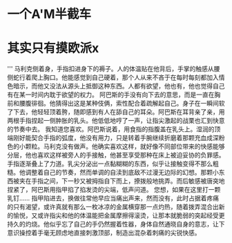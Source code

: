 # 一个A'M半截车
# 其实只有摸欧派x

'''
马利克侧着身，手指扣进身下的褥子。人的体温贴在他背后，手掌的触感从腰侧蛇行着爬上胸口。他能感觉到自己硬着，那个人从来不吝于在每时每刻都加入情色暗示，而他又没法从源头上抵御这种东西。人都有欲望，他也有，他也觉得自己有在某一时间内耽于欲望的权力。
阿巴斯的手没有向下去的意思，而是一直在胸前和腰腹徘徊。他猜得出这是某种伎俩，索性配合着疏解起自己。身子在一瞬间软了下去，他轻轻顶着胯，随即感到有人在舔自己的耳朵。阿巴斯在耳背亲了亲，用两根手指捏起一侧肿胀的乳头。他低低地哼了一声，让指尖激起的战栗也汇到快意的节奏中去。
我知道您喜欢。阿巴斯说着，用食指的指腹盖在乳头上。湿润的顶端刚好能契合手指的弧度，他没有用力，只是转着手腕继续折磨着那颗充血成深粉色的小颗粒。马利克没有做声。他确实喜欢这样，就好像不同部位带来的快感能够分层，他也喜欢这样被旁人的手接触，他甚至享受那种在床上被迫妥协的负罪感。
手指逐渐叠上了力道。乳尖分泌出一点黏糊糊的东西，似乎让接触变得不那么粗糙。他调整着自己的节奏，然而单调的自渎到底敌不过漫无边际的幻想。那颗小东西被夹在手指之间，下一秒又被拇指自下而上，撩拨般地挑弄。而后敏感被唐突地捏紧了，阿巴斯用指甲掐了掐发烫的尖端，低声问道。
您想，如果在这里打一颗乳钉……
指甲陷进去，换做往常他早应当痛出声来，然而没有，此时占据着疼痛的只有渴望，或许真就有那么一枚冰凉的金属横穿那一点灼热，随着拨弄混合出新的愉悦，又或许指尖和他的体温能把金属摩擦得滚烫，让那本就脆弱的突起经受更持久的灼烧。他似乎忘了自己的手仍然握着性器，身体自然通晓自身的意志，让下意识操控着手毫无顾虑地直接刺激顶部，制造出混杂着刺痛的尖锐快感。
